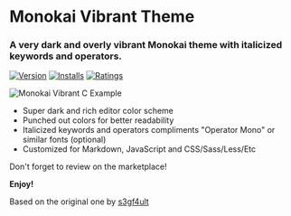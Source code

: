 # Monokai Vibrant Theme
### A very dark and overly vibrant Monokai theme with italicized keywords and operators.

[![Version](https://vsmarketplacebadge.apphb.com/version/s3gf4ult.monokai-vibrant.svg)](https://marketplace.visualstudio.com/items?itemName=tuto193.monokai-vibrant-operator)
[![Installs](https://vsmarketplacebadge.apphb.com/installs/s3gf4ult.monokai-vibrant.svg)](https://marketplace.visualstudio.com/items?itemName=tuto193.monokai-vibrant-operator)
[![Ratings](https://vsmarketplacebadge.apphb.com/rating/s3gf4ult.monokai-vibrant.svg)](https://marketplace.visualstudio.com/items?itemName=tuto193.monokai-vibrant-operator)

![Monokai Vibrant C Example](https://hostr.co/file/970/bnfuo9IDAr8D/VSCODE.png)

* Super dark and rich editor color scheme
* Punched out colors for better readability
* Italicized keywords and operators compliments "Operator Mono" or similar fonts (optional)
* Customized for Markdown, JavaScript and CSS/Sass/Less/Etc

Don't forget to review on the marketplace!

**Enjoy!**

Based on the original one by [s3gf4ult](https://marketplace.visualstudio.com/items?itemName=s3gf4ult.monokai-vibrant)
